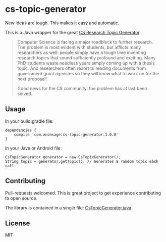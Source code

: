# cs-topic-generator
New ideas are tough. This makes it easy and automatic.


This is a Java wrapper for the great [CS Research Topic Generator](https://www.cs.purdue.edu/homes/dec/essay.topic.generator.html).

> Computer Science is facing a major roadblock to further research. The problem is most evident with students, but afflicts many researchers as well: people simply have a tough time inventing research topics that sound sufficiently profound and exciting. Many PhD students waste needless years simply coming up with a thesis topic. And researchers often resort to reading documents from government grant agencies so they will know what to work on for the next proposal!
>
> Good news for the CS community: the problem has at last been solved.



## Usage

In your build.gradle file:

    dependencies {
        compile 'com.anonsage:cs-topic-generator:1.0.0'
    }

In your Java or Android file:

    CsTopicGenerator generator = new CsTopicGenerator();
    String topic = generator.getTopic(); // Generates a random topic each call.



## Contributing
Pull-requests welcomed. This is great project to get experience contributing to open source.

The library is contained in a single file: [CsTopicGenerator.java](https://github.com/danialgoodwin/cs-topic-generator/blob/master/cs-topic-generator/cs-topic-generator/src/main/java/com/anonsage/CsTopicGenerator.java)



## License
MIT
